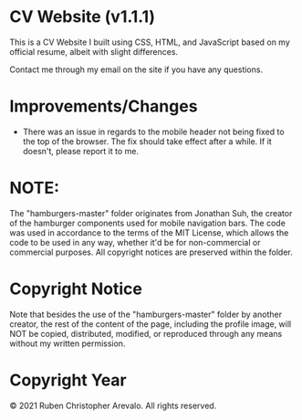 # CV Website (v1.1.1)
This is a CV Website I built using CSS, HTML, and JavaScript based on my official resume, albeit with slight differences.

Contact me through my email on the site if you have any questions.

# Improvements/Changes

* There was an issue in regards to the mobile header not being fixed to the top of the browser. The fix should take effect after a while. If it doesn't, please report it to me.

# NOTE: 

The "hamburgers-master" folder originates from Jonathan Suh, the creator of the hamburger components used for mobile navigation bars. The code was used in accordance to the terms of the MIT License, which allows the code to be used in any way, whether it'd be for non-commercial or commercial purposes. All copyright notices are preserved within the folder.

# Copyright Notice

Note that besides the use of the "hamburgers-master" folder by another creator, the rest of the content of the page, including the profile image, will NOT be copied, distributed, modified, or reproduced through any means without my written permission.

# Copyright Year
© 2021 Ruben Christopher Arevalo. All rights reserved.
